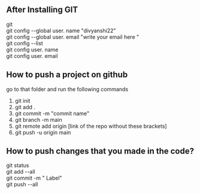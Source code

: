 ## After Installing GIT
 git<br>
 git config --global user. name "divyanshi22"<br>
 git config --global user. email "write your email here "<br>
 git config --list<br>
 git config user. name<br>
 git config user. email<br>

 
## How to push a project on github
go to that folder and run the following commands<br>
1. git init<br>
2. git add  . <br>
3. git commit -m "commit name"<br>
4. git branch -m main<br>
5. git remote add origin [link of the repo without these brackets]<br>
6. git push -u origin main<br>


## How to push changes that you made in the code? 
git status <br>
git add --all<br>
git commit -m " Label"<br>
git push --all<br>
